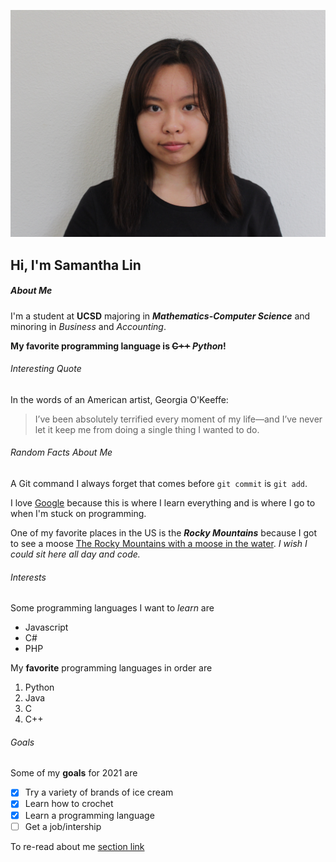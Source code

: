 ![This is an image](./images/profilepic.JPG)
## Hi, I'm Samantha Lin
##### About Me
I'm a student at **UCSD** majoring in ***Mathematics-Computer Science*** and minoring in _Business_ and _Accounting_.

**My favorite programming language is  ~~C++~~ _Python_!**

###### Interesting Quote
In the words of an American artist, Georgia O'Keeffe:
>I’ve been absolutely terrified every moment of my life—and I’ve never let it keep me from doing a single thing I wanted to do.

###### Random Facts About Me
A Git command I always forget that comes before `git commit` is `git add`.

I love [Google](https://google.com) because this is where I learn everything and is where I go to when I'm stuck on programming.

One of my favorite places in the US is the ***Rocky Mountains*** because I got to see a moose [The Rocky Mountains with a moose in the water](./images/rockymtmoose.PNG). _I wish I could sit here all day and code._

###### Interests
Some programming languages I want to _learn_ are 
- Javascript 
- C# 
- PHP

My **favorite** programming languages in order are
1. Python
2. Java
3. C
4. C++

###### Goals
Some of my **goals** for 2021 are
- [x] Try a variety of brands of ice cream
- [x] Learn how to crochet
- [x] Learn a programming language
- [ ] Get a job/intership

To re-read about me [section link](https://samanthaylin3.github.io/samanthalin/#about-me)